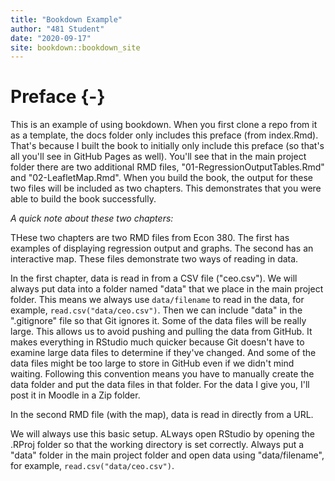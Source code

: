 ```yaml
--- 
title: "Bookdown Example"
author: "481 Student"
date: "2020-09-17"
site: bookdown::bookdown_site
---
```


# Preface {-}

This is an example of using bookdown. When you first clone a repo from it as a template, the docs folder only includes this preface (from index.Rmd). That's because I built the book to initially only include this preface (so that's all you'll see in GitHub Pages as well). You'll see that in the main project folder there are two additional RMD files, "01-RegressionOutputTables.Rmd" and "02-LeafletMap.Rmd". When you build the book, the output for these two files will be included as two chapters. This demonstrates that you were able to build the book successfully. 

*A quick note about these two chapters:*

THese two chapters are two RMD files from Econ 380. The first has examples of displaying regression output and graphs. The second has an interactive map. These files demonstrate two ways of reading in data.

 In the first chapter, data is read in from a CSV file ("ceo.csv"). We will always put data into a folder named "data" that we place in the main project folder. This means we always use `data/filename` to read in the data, for example, `read.csv("data/ceo.csv")`. Then we can include "data" in the ".gitignore" file so that Git ignores it. Some of the data files will be really large. This allows us to avoid pushing and pulling the data from GitHub. It makes everything in RStudio much quicker because Git doesn't have to examine large data files to determine if they've changed. And some of the data files might be too large to store in GitHub even if we didn't mind waiting. Following this convention  means you have to manually create the data folder and put the data files in that folder. For the data I give you, I'll post it in Moodle in a Zip folder. 

In the second RMD file (with the map), data is read in directly from a URL. 

We will always use this basic setup. ALways open RStudio by opening the .RProj folder so that the working directory is set correctly. Always put a "data" folder in the main project folder and open data using "data/filename", for example, `read.csv("data/ceo.csv")`. 

